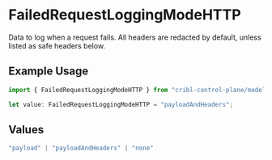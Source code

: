 # FailedRequestLoggingModeHTTP

Data to log when a request fails. All headers are redacted by default, unless listed as safe headers below.

## Example Usage

```typescript
import { FailedRequestLoggingModeHTTP } from "cribl-control-plane/models/operations";

let value: FailedRequestLoggingModeHTTP = "payloadAndHeaders";
```

## Values

```typescript
"payload" | "payloadAndHeaders" | "none"
```